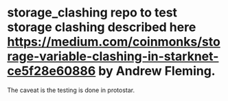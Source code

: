 # storage_clashing repo to test storage clashing described here https://medium.com/coinmonks/storage-variable-clashing-in-starknet-ce5f28e60886 by Andrew Fleming. 
The caveat is the testing is done in protostar. 
